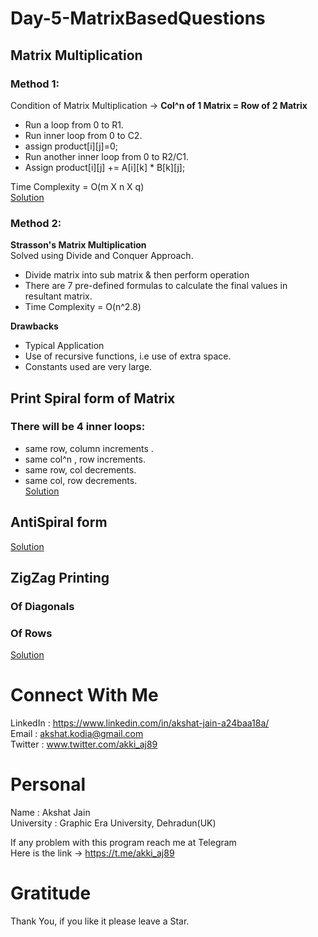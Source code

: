 # Day-5-MatrixBasedQuestions
## Matrix Multiplication
  ### Method 1:
  Condition of Matrix Multiplication -> **Col^n of 1 Matrix = Row of 2 Matrix**</br>
  * Run a loop from 0 to R1.
  * Run inner loop from 0 to C2.
  * assign product[i][j]=0;
  * Run another inner loop from 0 to R2/C1.
  * Assign product[i][j] += A[i][k] * B[k][j];
  
  Time Complexity = O(m X n X q)
  </br>
  [Solution](https://github.com/akshatprogrammer/Day-5-MatrixBasedQuestions/blob/main/MatrixMultiplication.cpp)
  
  ### Method 2:
  **Strasson's Matrix Multiplication**</br>
  Solved using Divide and Conquer Approach.</br>
  * Divide matrix into sub matrix & then perform operation
  * There are 7 pre-defined formulas to calculate the final values in resultant matrix.
  * Time Complexity = O(n^2.8)
  
  **Drawbacks**</br>
  * Typical Application
  * Use of recursive functions, i.e use of extra space.
  * Constants used are very large.
  
## Print Spiral form of Matrix
  ### There will be 4 inner loops:
  * same row, column increments .
  * same col^n , row increments.
  * same row, col decrements.
  * same col,  row decrements.</br>
[Solution](https://github.com/akshatprogrammer/Day-5-MatrixBasedQuestions/blob/main/SpiralForm.cpp)
## AntiSpiral form
[Solution](https://github.com/akshatprogrammer/Day-5-MatrixBasedQuestions/blob/main/AntiSpiralForm.cpp)
## ZigZag Printing
  ### Of Diagonals
  ### Of Rows
  [Solution](https://github.com/akshatprogrammer/Day-5-MatrixBasedQuestions/blob/main/ZigZagRows.cpp)
# Connect With Me
LinkedIn : https://www.linkedin.com/in/akshat-jain-a24baa18a/<br/>
Email : akshat.kodia@gmail.com<br/>
Twitter : www.twitter.com/akki_aj89<br/>

# Personal
Name : Akshat Jain<br/>
University : Graphic Era University, Dehradun(UK)

If any problem with this program reach me at Telegram<br/>
Here is the link -> https://t.me/akki_aj89

# Gratitude
Thank You, if you like it please leave a Star.

